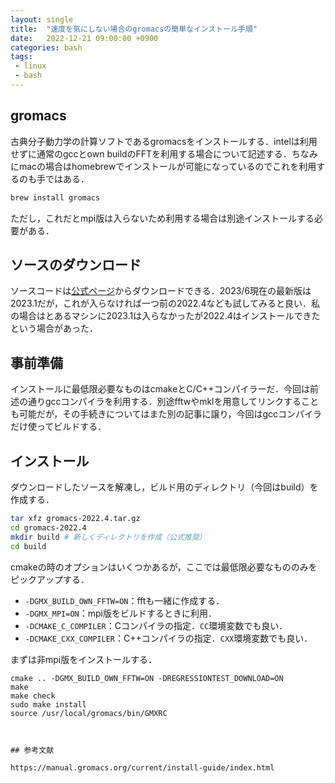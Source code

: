 ```yaml
---
layout: single
title:  "速度を気にしない場合のgromacsの簡単なインストール手順"
date:   2022-12-21 09:00:00 +0900
categories: bash
tags:
 - linux
 - bash
---
```


## gromacs

古典分子動力学の計算ソフトであるgromacsをインストールする．intelは利用せずに通常のgccとown buildのFFTを利用する場合について記述する．ちなみにmacの場合はhomebrewでインストールが可能になっているのでこれを利用するのも手ではある．

```bash
brew install gromacs
```

ただし，これだとmpi版は入らないため利用する場合は別途インストールする必要がある．

## ソースのダウンロード

ソースコードは[公式ページ](https://www.gromacs.org/Downloads)からダウンロードできる．2023/6現在の最新版は2023.1だが，これが入らなければ一つ前の2022.4なども試してみると良い．私の場合はとあるマシンに2023.1は入らなかったが2022.4はインストールできたという場合があった．

## 事前準備

インストールに最低限必要なものはcmakeとC/C++コンパイラーだ．今回は前述の通りgccコンパイラを利用する．別途fftwやmklを用意してリンクすることも可能だが，その手続きについてはまた別の記事に譲り，今回はgccコンパイラだけ使ってビルドする．

## インストール

ダウンロードしたソースを解凍し，ビルド用のディレクトリ（今回はbuild）を作成する．

```bash
tar xfz gromacs-2022.4.tar.gz
cd gromacs-2022.4
mkdir build # 新しくディレクトリを作成（公式推奨）
cd build
```

cmakeの時のオプションはいくつかあるが，ここでは最低限必要なもののみをピックアップする．

- `-DGMX_BUILD_OWN_FFTW=ON`：fftも一緒に作成する．
- `-DGMX_MPI=ON`：mpi版をビルドするときに利用．
- `-DCMAKE_C_COMPILER`：Cコンパイラの指定．`CC`環境変数でも良い．
- `-DCMAKE_CXX_COMPILER`：C++コンパイラの指定．`CXX`環境変数でも良い．

まずは非mpi版をインストールする．
``` 
cmake .. -DGMX_BUILD_OWN_FFTW=ON -DREGRESSIONTEST_DOWNLOAD=ON
make
make check
sudo make install
source /usr/local/gromacs/bin/GMXRC



## 参考文献

https://manual.gromacs.org/current/install-guide/index.html


